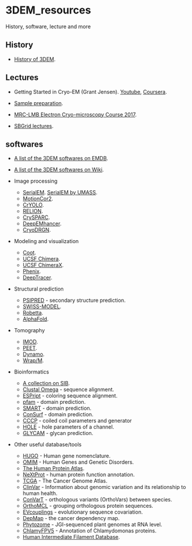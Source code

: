 # 3DEM_resources
History, software, lecture and more

## History

- [History of 3DEM](https://www.ebi.ac.uk/emdb/genealogy).


## Lectures
- Getting Started in Cryo-EM (Grant Jensen). [Youtube](https://www.youtube.com/playlist?list=PL8_xPU5epJdctoHdQjpfHmd_z9WvGxK8-), [Coursera](https://www.coursera.org/learn/cryo-em?action=enroll).

- [Sample preparation](https://www.youtube.com/playlist?list=PL8_xPU5epJdfd5fM2CjQItR-iRlIEIJk8).
    
- [MRC-LMB Electron Cryo-microscopy Course 2017](https://www.youtube.com/watch?v=aHhmnxD6RCI&list=PLQbPquAyEw4etKtxyqcvZz4uELPeLDLeF).
    
- [SBGrid lectures](https://www.youtube.com/user/SBGridTV).

## softwares

- [A list of the 3DEM softwares on EMDB](https://emdataresource.org/emsoftware.html).
- [A list of the 3DEM softwares on Wiki](https://en.wikibooks.org/wiki/Software_Tools_For_Molecular_Microscopy).
- Image processing
    - [SerialEM](https://bio3d.colorado.edu/SerialEM/). [SerialEM by UMASS](https://readthedocs.org/projects/sphinx-emdocs/downloads/pdf/latest/).
    - [MotionCor2](https://hpc.nih.gov/apps/RELION/MotionCor2-UserManual-05-03-2018.pdf).
    - [CrYOLO](https://cryolo.readthedocs.io/en/stable/).
    - [RELION](https://www3.mrc-lmb.cam.ac.uk/relion/index.php/Main_Page).
    - [CrySPARC](https://cryosparc.com).
    - [DeepEMhancer](https://github.com/rsanchezgarc/deepEMhancer).
    - [CryoDRGN](http://cb.csail.mit.edu/cb/cryodrgn/).
    
- Modeling and visualization
    - [Coot](https://www2.mrc-lmb.cam.ac.uk/personal/pemsley/coot/). 
    - [UCSF Chimera](https://www.cgl.ucsf.edu/chimera/).
    - [UCSF ChimeraX](https://www.cgl.ucsf.edu/chimerax/).
    - [Phenix](https://phenix-online.org).
    - [DeepTracer](https://deeptracer.uw.edu/home).

- Structural prediction
    - [PSIPRED](http://bioinf.cs.ucl.ac.uk/psipred/) - secondary structure prediction. 
    - [SWISS-MODEL](https://swissmodel.expasy.org).
    - [Robetta](https://robetta.bakerlab.org).
    - [AlphaFold](https://alphafold.ebi.ac.uk).

- Tomography
    - [IMOD](https://bio3d.colorado.edu/imod/).
    - [PEET](https://bio3d.colorado.edu/PEET/).
    - [Dynamo](https://wiki.dynamo.biozentrum.unibas.ch/w/index.php/Main_Page).
    - [Wrap/M](http://www.warpem.com/warp/).

- Bioinformatics
    - [A collection on SIB](https://www.expasy.org).
    - [Clustal Omega](https://www.ebi.ac.uk/Tools/msa/clustalo/) - sequence alignment. 
    - [ESPript](https://espript.ibcp.fr/ESPript/ESPript/index.php) - coloring sequence alignment. 
    - [pfam](http://pfam.xfam.org) - domain prediction. 
    - [SMART](http://smart.embl.de) - domain prediction. 
    - [ConSurf](https://consurf.tau.ac.il) - domain prediction. 
    - [CCCP](https://grigoryanlab.org/cccp/) - coiled coil parameters and generator
    - [HOLE](http://www.holeprogram.org) - hole parameters of a channel. 
    - [GLYCAM](http://glycam.org) - glycan prediction. 
 
- Other useful database/tools
    - [HUGO](https://www.genenames.org) - Human gene nomenclature. 
    - [OMIM](https://www.omim.org) - Human Genes and Genetic Disorders. 
    - [The Human Protein Atlas](https://www.proteinatlas.org).
    - [NeXtProt](https://www.nextprot.org) - human protein function annotation. 
    - [TCGA](https://www.cancer.gov/about-nci/organization/ccg/research/structural-genomics/tcga) - The Cancer Genome Atlas.
    - [ClinVar](https://www.ncbi.nlm.nih.gov/clinvar/) - Information about genomic variation and its relationship to human health.
    - [ConVarT](https://convart.org) - orthologous variants (OrthoVars) between species. 
    - [OrthoMCL](https://orthomcl.org/orthomcl/app/) - grouping orthologous protein sequences.
    - [EVcouplings](https://evcouplings.org) - evolutionary sequence covariation. 
    - [DepMap](https://depmap.org/portal/) - the cancer dependency map. 
    - [Phytozome](https://phytozome.jgi.doe.gov/pz/portal.html) - JGI-sequenced plant genomes at RNA level.
    - [ChlamyFPV5](http://chlamyfp.org) - Annotation of Chlamydomonas proteins.
    - [Human Intermediate Filament Database](http://www.interfil.org/proteins.php).
